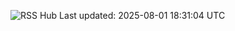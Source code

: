 ![RSS Hub](https://img.shields.io/badge/📰_RSS_Hub-Updated_every_6h-brightgreen)
Last updated: 2025-08-01 18:31:04 UTC
